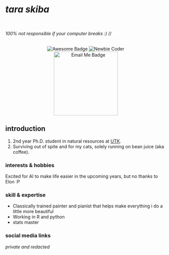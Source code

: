 # _tara skiba_
<span style="color:white">home of tara skiba's professional work</span>

_100% not responsible if your computer breaks :)_ //
<span style="color:white">thanks for checking my site out!</span>

<p style="text-align: center;">
<img src="https://cdn.rawgit.com/sindresorhus/awesome/d7305f38d29fed78fa85652e3a63e154dd8e8829/media/badge.svg" alt="Awesome Badge"/>
<img src="https://img.shields.io/badge/CodeNewbie-9013FE?style=for-the-badge&logo=CodeNewbie&logoColor=white" alt ="Newbie Coder"/></br>
<a href="mailto:tskiba@vols.utk.edu?subject=Hello&body=I%20am%20reaching%20out%20to%20you">
    <img src="https://img.shields.io/badge/Microsoft_Outlook-0078D4?style=for-the-badge&logo=microsoft-outlook&logoColor=white" alt="Email Me Badge" style="width:200px;">
</a>
</p>


## introduction 
1. 2nd year Ph.D. student in natural resources at [UTK](https://naturalresources.tennessee.edu/).
2. Surviving out of spite and for my cats, solely running on bean juice (aka coffee).

### interests & hobbies
Excited for AI to make life easier in the upcoming years, but no thanks to Elon :P

### skill & expertise
- Classically trained painter and pianist that helps make everything i do a little more beautiful
- Working in R and python
- stats master

### social media links
*private and redacted*